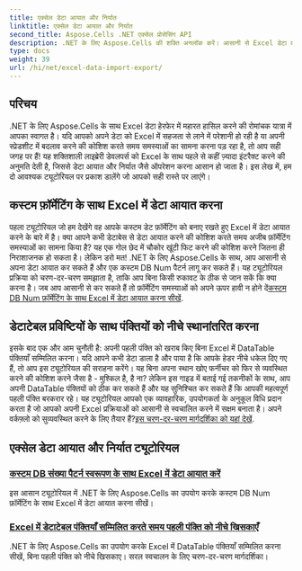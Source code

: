 ```yaml
---
title: एक्सेल डेटा आयात और निर्यात
linktitle: एक्सेल डेटा आयात और निर्यात
second_title: Aspose.Cells .NET एक्सेल प्रोसेसिंग API
description: .NET के लिए Aspose.Cells की शक्ति अनलॉक करें। आसानी से Excel डेटा को कुशलतापूर्वक आयात और निर्यात करने के लिए हमारे ट्यूटोरियल का अन्वेषण करें।
type: docs
weight: 39
url: /hi/net/excel-data-import-export/
---
```

## परिचय

.NET के लिए Aspose.Cells के साथ Excel डेटा हेरफेर में महारत हासिल करने की रोमांचक यात्रा में आपका स्वागत है। यदि आपको अपने डेटा को Excel में सहजता से लाने में परेशानी हो रही है या अपनी स्प्रेडशीट में बदलाव करने की कोशिश करते समय समस्याओं का सामना करना पड़ रहा है, तो आप सही जगह पर हैं! यह शक्तिशाली लाइब्रेरी डेवलपर्स को Excel के साथ पहले से कहीं ज़्यादा इंटरैक्ट करने की अनुमति देती है, जिससे डेटा आयात और निर्यात जैसे ऑपरेशन करना आसान हो जाता है। इस लेख में, हम दो आवश्यक ट्यूटोरियल पर प्रकाश डालेंगे जो आपको सही रास्ते पर लाएंगे।

## कस्टम फ़ॉर्मेटिंग के साथ Excel में डेटा आयात करना

 पहला ट्यूटोरियल जो हम देखेंगे वह आपके कस्टम डेट फ़ॉर्मेटिंग को बनाए रखते हुए Excel में डेटा आयात करने के बारे में है। क्या आपने कभी डेटाबेस से डेटा आयात करने की कोशिश करते समय अजीब फ़ॉर्मेटिंग समस्याओं का सामना किया है? यह एक गोल छेद में चौकोर खूंटी फिट करने की कोशिश करने जितना ही निराशाजनक हो सकता है। लेकिन डरो मत! .NET के लिए Aspose.Cells के साथ, आप आसानी से अपना डेटा आयात कर सकते हैं और एक कस्टम DB Num पैटर्न लागू कर सकते हैं। यह ट्यूटोरियल प्रक्रिया को चरण-दर-चरण समझाता है, ताकि आप बिना किसी रुकावट के ठीक से जान सकें कि क्या करना है। जब आप आसानी से कर सकते हैं तो फ़ॉर्मेटिंग समस्याओं को अपने ऊपर हावी न होने दें[कस्टम DB Num फ़ॉर्मेटिंग के साथ Excel में डेटा आयात करना सीखें](./import-data-to-worksheet-in-excel-with-specified-db-num-custom-pattern-formatting/).

## डेटाटेबल प्रविष्टियों के साथ पंक्तियों को नीचे स्थानांतरित करना

इसके बाद एक और आम चुनौती है: अपनी पहली पंक्ति को खराब किए बिना Excel में DataTable पंक्तियाँ सम्मिलित करना। यदि आपने कभी डेटा डाला है और पाया है कि आपके हेडर नीचे धकेल दिए गए हैं, तो आप इस ट्यूटोरियल की सराहना करेंगे। यह बिना अपना स्थान खोए फर्नीचर को फिर से व्यवस्थित करने की कोशिश करने जैसा है - मुश्किल है, है ना? लेकिन इस गाइड में बताई गई तकनीकों के साथ, आप अपनी DataTable पंक्तियों को ठीक कर सकते हैं और यह सुनिश्चित कर सकते हैं कि आपकी महत्वपूर्ण पहली पंक्ति बरकरार रहे। यह ट्यूटोरियल आपको एक व्यावहारिक, उपयोगकर्ता के अनुकूल विधि प्रदान करता है जो आपको अपनी Excel प्रक्रियाओं को आसानी से स्वचालित करने में सक्षम बनाता है। अपने वर्कफ़्लो को सुव्यवस्थित करने के लिए तैयार हैं?[इस चरण-दर-चरण मार्गदर्शिका को यहां देखें](./shift-first-row-down-when-inserting-cells-datatable-rows-in-excel/).

## एक्सेल डेटा आयात और निर्यात ट्यूटोरियल
### [कस्टम DB संख्या पैटर्न स्वरूपण के साथ Excel में डेटा आयात करें](./import-data-to-worksheet-in-excel-with-specified-db-num-custom-pattern-formatting/)
इस आसान ट्यूटोरियल में .NET के लिए Aspose.Cells का उपयोग करके कस्टम DB Num फ़ॉर्मेटिंग के साथ Excel में डेटा आयात करना सीखें।
### [Excel में डेटाटेबल पंक्तियाँ सम्मिलित करते समय पहली पंक्ति को नीचे खिसकाएँ](./shift-first-row-down-when-inserting-cells-datatable-rows-in-excel/)
.NET के लिए Aspose.Cells का उपयोग करके Excel में DataTable पंक्तियाँ सम्मिलित करना सीखें, बिना पहली पंक्ति को नीचे खिसकाए। सरल स्वचालन के लिए चरण-दर-चरण मार्गदर्शिका।